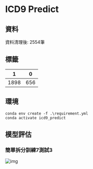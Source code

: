 # ICD9 Predict
## 資料
資料清理後: 2554筆 

## 標籤
|1|0|
|-|-|
|1898|656|

## 環境
```
conda env create -f .\requirement.yml
conda activate icd9_predict
```

## 模型評估
### 簡單拆分訓練7測試3
![img]("bin/73.png")
